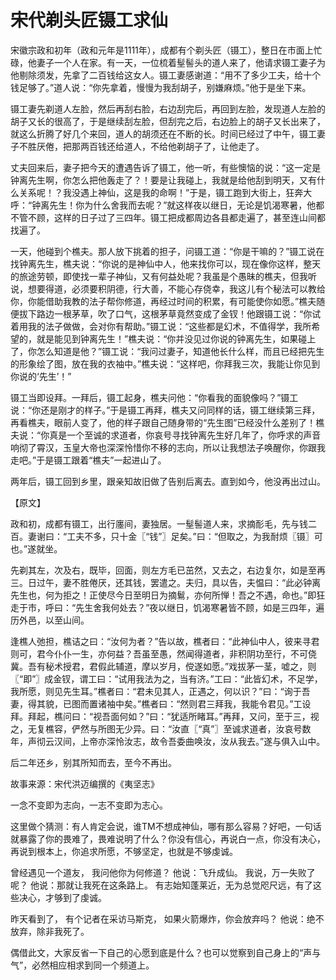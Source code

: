 # 宋代剃头匠镊工求仙

宋徽宗政和初年（政和元年是1111年），成都有个剃头匠（镊工），整日在市面上忙碌，他妻子一个人在家。有一天，一位梳着髽髻头的道人来了，他请求镊工妻子为他剔除须发，先拿了二百钱给这女人。镊工妻感谢道：“用不了多少工夫，给十个钱足够了。”道人说：“你先拿着，慢慢为我刮胡子，别嫌麻烦。”他于是坐下来。

镊工妻先剃道人左脸，然后再刮右脸，右边刮完后，再回到左脸，发现道人左脸的胡子又长的很高了，于是继续刮左脸，但刮完之后，右边脸上的胡子又长出来了，就这么折腾了好几个来回，道人的胡须还在不断的长。时间已经过了中午，镊工妻子不胜厌倦，把那两百钱还给道人，不给他剃胡子了，让他走了。

丈夫回来后，妻子把今天的遭遇告诉了镊工，他一听，有些懊恼的说：“这一定是钟离先生啊，你怎么把他轰走了？！要是让我碰上，我就是给他刮到明天，又有什么关系呢！？我没遇上神仙，这是我的命啊！”于是，镊工跑到大街上，狂奔大呼：“钟离先生！你为什么舍我而去呢？”就这样夜以继日，无论是饥渴寒暑，他都不管不顾，这样的日子过了三四年。镊工把成都周边各县都走遍了，甚至连山间都找遍了。

一天，他碰到个樵夫。那人放下挑着的担子，问镊工道：“你是干嘛的？”镊工说在找钟离先生，樵夫说：“你说的是神仙中人，他来找你可以，现在像你这样，整天的旅途劳顿，即使找一辈子神仙，又有何益处呢？我虽是个愚昧的樵夫，但我听说，想要得道，必须要积阴德，行大善，不能心存侥幸，我这儿有个秘法可以教给你，你能借助我教的法子帮你修道，再经过时间的积累，有可能使你如愿。”樵夫随便拔下路边一根茅草，吹了口气，这根茅草竟然变成了金钗！他跟镊工说：“你试着用我的法子做做，会对你有帮助。”镊工说：“这些都是幻术，不值得学，我所希望的，就是能见到钟离先生！”樵夫说：“你并没见过你说的钟离先生，如果碰上了，你怎么知道是他？”镊工说：“我问过妻子，知道他长什么样，而且已经把先生的形象绘了图，放在我的衣袖中。”樵夫说：“这样吧，你拜我三次，我能让你见到你说的‘先生’！”

镊工当即设拜。一拜后，镊工起身，樵夫问他：“你看我的面貌像吗？”镊工说：“你还是刚才的样子。”于是镊工再拜，樵夫又问同样的话，镊工继续第三拜，再看樵夫，眼前人变了，他的样子跟自己随身带的“先生图”已经没什么差别了！樵夫说：“你真是一个至诚的求道者，你哀号寻找钟离先生好几年了，你呼求的声音响彻了霄汉，玉皇大帝也深深怜惜你不移的志向，所以让我想法子唤醒你，你跟我走吧。”于是镊工跟着“樵夫”一起进山了。

两年后，镊工回到乡里，跟亲知故旧做了告别后离去。直到如今，他没再出过山。

【原文】

政和初，成都有镊工，出行廛间，妻独居。一髽髻道人来，求摘耏毛，先与钱二百。妻谢曰：“工夫不多，只十金〖“钱”〗足矣。”曰：“但取之，为我耐烦〖镊〗可也。”遂就坐。

先剃其左，次及右，既毕，回面，则左方毛已茁然，又去之，右边复尔，如是至再三。日过午，妻不胜倦厌，还其钱，罢遣之。夫归，具以告，夫愠曰：“此必钟离先生也，何为拒之！正使尽今日至明日为摘鬄，亦何所惮！吾之不遇，命也。”即狂走于市，呼曰：“先生舍我何处去？”夜以继日，饥渴寒暑皆不顾，如是三四年，遍历外邑，以至山间。

逢樵人弛担，樵诘之曰：“汝何为者？”告以故，樵者曰：“此神仙中人，彼来寻君则可，君今仆仆一生，亦何益？吾虽至愚，然闻得道者，非积阴功至行，不可侥冀。吾有秘术授君，君假此辅道，摩以岁月，傥遂如愿。”戏拔茅一茎，嘘之，则〖“即”〗成金钗，谓工曰：“试用我法为之，当有济。”工曰：“此皆幻术，不足学，我所愿，则见先生耳。”樵者曰：“君未见其人，正遇之，何以识？”曰：“询于吾妻，得其貌，已图而置诸袖中矣。”樵者曰：“然则君三拜我，我能令君见。”工设拜。拜起，樵问曰：“视吾面何如？”曰：“犹适所睹耳。”再拜，又问，至于三，视之，无复樵容，俨然与所图无少异。曰：“汝直〖“真”〗至诚求道者，汝哀号数年，声彻云汉间，上帝亦深怜汝志，故令吾委曲唤汝，汝从我去。”遂与俱入山中。

后二年还乡，别其所知而去，至今不再出。

故事来源：宋代洪迈编撰的《夷坚志》

一念不变即为志向，一志不变即为志心。

这里做个猜测：有人肯定会说，谁TM不想成神仙，哪有那么容易？好吧，一句话就暴露了你的畏难了，畏难说明了什么？你没有信心，再说白一点，你没有决心，再说到根本上，你追求所愿，不够坚定，也就是不够虔诚。

曾经遇见一个道友，
我问他你为何修道？
他说：飞升成仙。
我说，万一失败了呢？
他说：那就让我死在这条路上。
有志始知蓬莱近，无为总觉咫尺远，有了这些决心，才够到了虔诚。

昨天看到了，
有个记者在采访马斯克，
如果火箭爆炸，你会放弃吗？
他说：绝不放弃，除非我死了。

偶借此文，大家反省一下自己的心愿到底是什么？也可以觉察到自己身上的“声与气”，必然相应相求到同一个频道上。
